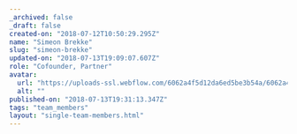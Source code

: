 ```yaml
---
_archived: false
_draft: false
created-on: "2018-07-12T10:50:29.295Z"
name: "Simeon Brekke"
slug: "simeon-brekke"
updated-on: "2018-07-13T19:09:07.607Z"
role: "Cofounder, Partner"
avatar:
  url: "https://uploads-ssl.webflow.com/6062a4f5d12da6ed5be3b54a/6062a4f5d12da60d01e3b5d7_2.jpg"
  alt: ""
published-on: "2018-07-13T19:31:13.347Z"
tags: "team_members"
layout: "single-team-members.html"
---
```



